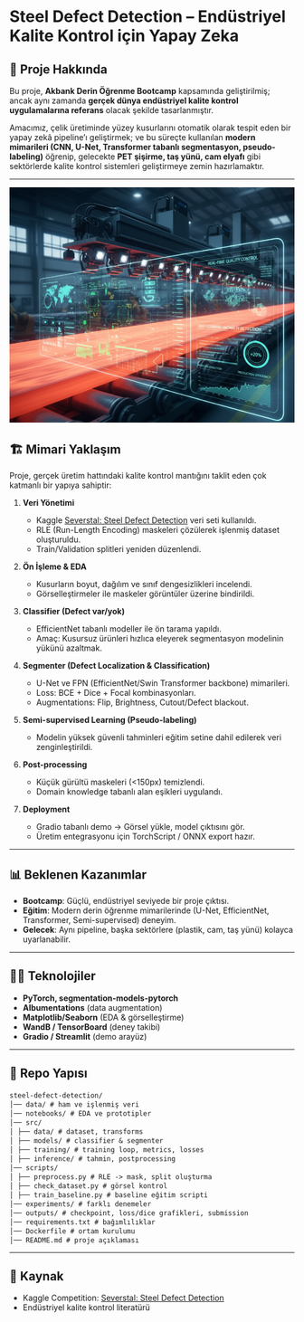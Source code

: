 # Steel Defect Detection – Endüstriyel Kalite Kontrol için Yapay Zeka

## 🎯 Proje Hakkında

Bu proje, **Akbank Derin Öğrenme Bootcamp** kapsamında geliştirilmiş; ancak aynı zamanda **gerçek dünya endüstriyel kalite kontrol uygulamalarına referans** olacak şekilde tasarlanmıştır.

Amacımız, çelik üretiminde yüzey kusurlarını otomatik olarak tespit eden bir yapay zekâ pipeline’ı geliştirmek; ve bu süreçte kullanılan **modern mimarileri (CNN, U-Net, Transformer tabanlı segmentasyon, pseudo-labeling)** öğrenip, gelecekte **PET şişirme, taş yünü, cam elyafı** gibi sektörlerde kalite kontrol sistemleri geliştirmeye zemin hazırlamaktır.

---

![Pipeline](image.png)

## 🏗️ Mimari Yaklaşım

Proje, gerçek üretim hattındaki kalite kontrol mantığını taklit eden çok katmanlı bir yapıya sahiptir:

1. **Veri Yönetimi**

   - Kaggle [Severstal: Steel Defect Detection](https://www.kaggle.com/c/severstal-steel-defect-detection) veri seti kullanıldı.
   - RLE (Run-Length Encoding) maskeleri çözülerek işlenmiş dataset oluşturuldu.
   - Train/Validation splitleri yeniden düzenlendi.

2. **Ön İşleme & EDA**

   - Kusurların boyut, dağılım ve sınıf dengesizlikleri incelendi.
   - Görselleştirmeler ile maskeler görüntüler üzerine bindirildi.

3. **Classifier (Defect var/yok)**

   - EfficientNet tabanlı modeller ile ön tarama yapıldı.
   - Amaç: Kusursuz ürünleri hızlıca eleyerek segmentasyon modelinin yükünü azaltmak.

4. **Segmenter (Defect Localization & Classification)**

   - U-Net ve FPN (EfficientNet/Swin Transformer backbone) mimarileri.
   - Loss: BCE + Dice + Focal kombinasyonları.
   - Augmentations: Flip, Brightness, Cutout/Defect blackout.

5. **Semi-supervised Learning (Pseudo-labeling)**

   - Modelin yüksek güvenli tahminleri eğitim setine dahil edilerek veri zenginleştirildi.

6. **Post-processing**

   - Küçük gürültü maskeleri (<150px) temizlendi.
   - Domain knowledge tabanlı alan eşikleri uygulandı.

7. **Deployment**
   - Gradio tabanlı demo → Görsel yükle, model çıktısını gör.
   - Üretim entegrasyonu için TorchScript / ONNX export hazır.

---

## 📊 Beklenen Kazanımlar

- **Bootcamp**: Güçlü, endüstriyel seviyede bir proje çıktısı.
- **Eğitim**: Modern derin öğrenme mimarilerinde (U-Net, EfficientNet, Transformer, Semi-supervised) deneyim.
- **Gelecek**: Aynı pipeline, başka sektörlere (plastik, cam, taş yünü) kolayca uyarlanabilir.

---

## 🧑‍💻 Teknolojiler

- **PyTorch, segmentation-models-pytorch**
- **Albumentations** (data augmentation)
- **Matplotlib/Seaborn** (EDA & görselleştirme)
- **WandB / TensorBoard** (deney takibi)
- **Gradio / Streamlit** (demo arayüz)

---

## 📂 Repo Yapısı

```
steel-defect-detection/
│── data/ # ham ve işlenmiş veri
│── notebooks/ # EDA ve prototipler
│── src/
│ ├── data/ # dataset, transforms
│ ├── models/ # classifier & segmenter
│ ├── training/ # training loop, metrics, losses
│ ├── inference/ # tahmin, postprocessing
│── scripts/
│ ├── preprocess.py # RLE -> mask, split oluşturma
│ ├── check_dataset.py # görsel kontrol
│ ├── train_baseline.py # baseline eğitim scripti
│── experiments/ # farklı denemeler
│── outputs/ # checkpoint, loss/dice grafikleri, submission
│── requirements.txt # bağımlılıklar
│── Dockerfile # ortam kurulumu
│── README.md # proje açıklaması
```

---

## 📌 Kaynak

- Kaggle Competition: [Severstal: Steel Defect Detection](https://www.kaggle.com/c/severstal-steel-defect-detection)
- Endüstriyel kalite kontrol literatürü

